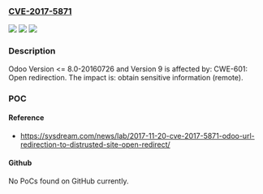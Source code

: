 ### [CVE-2017-5871](https://cve.mitre.org/cgi-bin/cvename.cgi?name=CVE-2017-5871)
![](https://img.shields.io/static/v1?label=Product&message=n%2Fa&color=blue)
![](https://img.shields.io/static/v1?label=Version&message=n%2Fa&color=blue)
![](https://img.shields.io/static/v1?label=Vulnerability&message=n%2Fa&color=brighgreen)

### Description

Odoo Version <= 8.0-20160726 and Version 9 is affected by: CWE-601: Open redirection. The impact is: obtain sensitive information (remote).

### POC

#### Reference
- https://sysdream.com/news/lab/2017-11-20-cve-2017-5871-odoo-url-redirection-to-distrusted-site-open-redirect/

#### Github
No PoCs found on GitHub currently.

